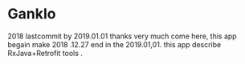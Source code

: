 # GankIo
2018 lastcommit by 2019.01.01
 thanks very much come here, this app begain make 2018 .12.27 end in the 2019.01,01. this app describe RxJava+Retrofit tools . 
